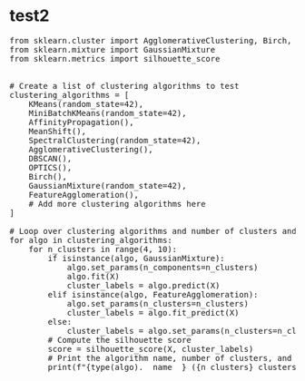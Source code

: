 # test2
<pre>
from sklearn.cluster import AgglomerativeClustering, Birch, DBSCAN, KMeans, MeanShift, MiniBatchKMeans, OPTICS, SpectralClustering, AffinityPropagation, FeatureAgglomeration, AgglomerativeClustering, Birch, DBSCAN, KMeans, MeanShift, MiniBatchKMeans, OPTICS, SpectralClustering
from sklearn.mixture import GaussianMixture
from sklearn.metrics import silhouette_score


# Create a list of clustering algorithms to test
clustering_algorithms = [
    KMeans(random_state=42),
    MiniBatchKMeans(random_state=42),
    AffinityPropagation(),
    MeanShift(),
    SpectralClustering(random_state=42),
    AgglomerativeClustering(),
    DBSCAN(),
    OPTICS(),
    Birch(),
    GaussianMixture(random_state=42),
    FeatureAgglomeration(),
    # Add more clustering algorithms here
]

# Loop over clustering algorithms and number of clusters and print silhouette score
for algo in clustering_algorithms:
    for n_clusters in range(4, 10):
        if isinstance(algo, GaussianMixture):
            algo.set_params(n_components=n_clusters)
            algo.fit(X)
            cluster_labels = algo.predict(X)
        elif isinstance(algo, FeatureAgglomeration):
            algo.set_params(n_clusters=n_clusters)
            cluster_labels = algo.fit_predict(X)
        else:
            cluster_labels = algo.set_params(n_clusters=n_clusters).fit_predict(X)
        # Compute the silhouette score
        score = silhouette_score(X, cluster_labels)
        # Print the algorithm name, number of clusters, and silhouette score
        print(f"{type(algo).__name__} ({n_clusters} clusters): {score}")
</pre>
